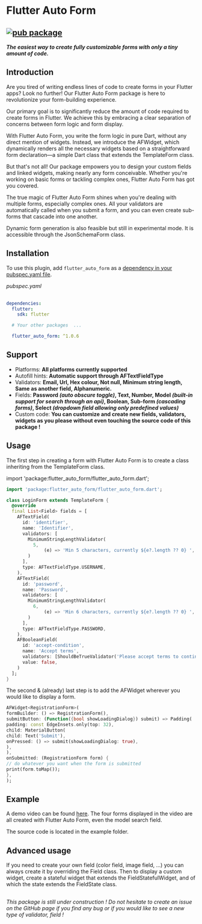 # Flutter Auto Form

## [![pub package](https://img.shields.io/pub/v/flutter_auto_form.svg)](https://pub.dev/packages/flutter_auto_form)

<i>**The easiest way to create fully customizable forms with only a tiny amount of code.**</i>

## Introduction

Are you tired of writing endless lines of code to create forms in your Flutter apps? Look no further! Our Flutter Auto
Form package is here to revolutionize your form-building experience.

Our primary goal is to significantly reduce the amount of code required to create forms in Flutter. We achieve this by
embracing a clear separation of concerns between form logic and form display.

With Flutter Auto Form, you write the form logic in pure Dart, without any direct mention of widgets. Instead, we
introduce the AFWidget, which dynamically renders all the necessary widgets based on a straightforward form
declaration—a simple Dart class that extends the TemplateForm class.

But that's not all! Our package empowers you to design your custom fields and linked widgets, making nearly any form
conceivable. Whether you're working on basic forms or tackling complex ones, Flutter Auto Form has got you covered.

The true magic of Flutter Auto Form shines when you're dealing with multiple forms, especially complex ones. All your
validators are automatically called when you submit a form, and you can even create sub-forms that cascade into one
another.

Dynamic form generation is also feasible but still in experimental mode. It is accessible through the
JsonSchemaForm class.



## Installation

To use this plugin, add `flutter_auto_form` as
a [dependency in your pubspec.yaml file](https://plus.fluttercommunity.dev/docs/overview).

<i>pubspec.yaml</i> <br><br>

```yaml
dependencies:
  flutter:
    sdk: flutter

  # Your other packages  ...

  flutter_auto_form: ^1.0.6
```

## Support

* Platforms: **All platforms currently supported**
* Autofill hints: **Automatic support through AFTextFieldType**
* Validators: **Email, Url, Hex colour, Not null, Minimum string length, Same as another field, Alphanumeric.**
* Fields: **Password _(auto obscure toggle)_, Text, Number, Model _(built-in support for search through an api)_,
  Boolean, Sub-form _(cascading forms)_, Select _(dropdown field allowing only predefined values)_**
* Custom code: **You can customize and create new fields, validators, widgets as you please without even touching the
  source code of this package !**

## Usage

The first step in creating a form with Flutter Auto Form is to create a class inheriting from the TemplateForm class.

import 'package:flutter_auto_form/flutter_auto_form.dart';

```dart
import 'package:flutter_auto_form/flutter_auto_form.dart';

class LoginForm extends TemplateForm {
  @override
  final List<Field> fields = [
    AFTextField(
      id: 'identifier',
      name: 'Identifier',
      validators: [
        MinimumStringLengthValidator(
          5,
              (e) => 'Min 5 characters, currently ${e?.length ?? 0} ',
        )
      ],
      type: AFTextFieldType.USERNAME,
    ),
    AFTextField(
      id: 'password',
      name: 'Password',
      validators: [
        MinimumStringLengthValidator(
          6,
              (e) => 'Min 6 characters, currently ${e?.length ?? 0} ',
        )
      ],
      type: AFTextFieldType.PASSWORD,
    ),
    AFBooleanField(
      id: 'accept-condition',
      name: 'Accept terms',
      validators: [ShouldBeTrueValidator('Please accept terms to continue?')],
      value: false,
    )
  ];
}

```

The second & (already) last step is to add the AFWidget wherever you would like to display a form.

```dart
AFWidget<RegistrationForm>(
formBuilder: () => RegistrationForm(),
submitButton: (Function({bool showLoadingDialog}) submit) => Padding(
padding: const EdgeInsets.only(top: 32),
child: MaterialButton(
child: Text('Submit'),
onPressed: () => submit(showLoadingDialog: true),
),
),
onSubmitted: (RegistrationForm form) {
// do whatever you want when the form is submitted
print(form.toMap());
},
);
```
## Example

A demo video can be found [here](https://drive.google.com/uc?id=1axi4CSEYflt3oxmnvEI9pIpOMjN4AJD2). The
four forms displayed in the video are all created with Flutter Auto Form, even the model search field.

The source code is located in the example folder.

## Advanced usage

If you need to create your own field (color field, image field, ...) you can always create it by overriding the Field
class. Then to display a custom widget, create a stateful widget that extends the FieldStatefulWidget, and of which the
state extends the FieldState class.

##      

<i>This package is still under construction ! Do not hesitate to create an issue on the GitHub page if you find any bug
or if you would like to see a new type of validator, field !</i>